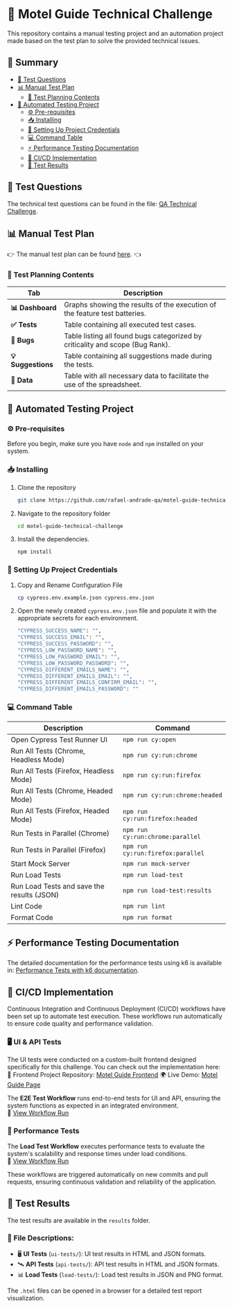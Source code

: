 # 🚀 Motel Guide Technical Challenge

This repository contains a manual testing project and an automation project made based on the test plan to solve the provided technical issues.

## 📌 Summary

- [📝 Test Questions](#test-questions)
- [📊 Manual Test Plan](#manual-test-plan)
  - [📑 Test Planning Contents](#test-planning-contents)
- [🤖 Automated Testing Project](#automated-testing-project)
  - [⚙️ Pre-requisites](#pre-requisites)
  - [📥 Installing](#installing)
  - [🔑 Setting Up Project Credentials](#setting-up-project-credentials)
  - [💻 Command Table](#command-table)
  - [⚡ Performance Testing Documentation](#performance-testing-documentation)
  - [🔄 CI/CD Implementation](#cicd-implementation)
  - [📂 Test Results](#test-results)

## 📝 Test Questions

The technical test questions can be found in the file: [QA Technical Challenge](doc/technical-challenge.pdf).

## 📊 Manual Test Plan

👉 The manual test plan can be found [here](https://docs.google.com/spreadsheets/d/1XCmQdD8B0diNgWq6ricmzq7GF35U0faGsD9-E4jakoI/edit?gid=614193154#gid=614193154). 👈

### 📑 Test Planning Contents

| **Tab**             | **Description**                                                               |
| ------------------- | ----------------------------------------------------------------------------- |
| **📊 Dashboard**   | Graphs showing the results of the execution of the feature test batteries.    |
| **✅ Tests**       | Table containing all executed test cases.                                     |
| **🐞 Bugs**        | Table listing all found bugs categorized by criticality and scope (Bug Rank). |
| **💡 Suggestions** | Table containing all suggestions made during the tests.                       |
| **📌 Data**        | Table with all necessary data to facilitate the use of the spreadsheet.       |

## 🤖 Automated Testing Project

### ⚙️ Pre-requisites

Before you begin, make sure you have `node` and `npm` installed on your system.

### 📥 Installing

1. Clone the repository

   ```bash
   git clone https://github.com/rafael-andrade-qa/motel-guide-technical-challenge.git
   ```

2. Navigate to the repository folder

   ```bash
   cd motel-guide-technical-challenge
   ```

3. Install the dependencies.

   ```bash
   npm install
   ```

### 🔑 Setting Up Project Credentials

1. Copy and Rename Configuration File

   ```bash
   cp cypress.env.example.json cypress.env.json
   ```

2. Open the newly created `cypress.env.json` file and populate it with the appropriate secrets for each environment.

   ```bash
   "CYPRESS_SUCCESS_NAME": "",
   "CYPRESS_SUCCESS_EMAIL": "",
   "CYPRESS_SUCCESS_PASSWORD": "",
   "CYPRESS_LOW_PASSWORD_NAME": "",
   "CYPRESS_LOW_PASSWORD_EMAIL": "",
   "CYPRESS_LOW_PASSWORD_PASSWORD": "",
   "CYPRESS_DIFFERENT_EMAILS_NAME": "",
   "CYPRESS_DIFFERENT_EMAILS_EMAIL": "",
   "CYPRESS_DIFFERENT_EMAILS_CONFIRM_EMAIL": "",
   "CYPRESS_DIFFERENT_EMAILS_PASSWORD": ""
   ```

### 💻 Command Table

| Description                                | Command                           |
| ------------------------------------------ | --------------------------------- |
| Open Cypress Test Runner UI                | `npm run cy:open`                 |
| Run All Tests (Chrome, Headless Mode)      | `npm run cy:run:chrome`           |
| Run All Tests (Firefox, Headless Mode)     | `npm run cy:run:firefox`          |
| Run All Tests (Chrome, Headed Mode)        | `npm run cy:run:chrome:headed`    |
| Run All Tests (Firefox, Headed Mode)       | `npm run cy:run:firefox:headed`   |
| Run Tests in Parallel (Chrome)             | `npm run cy:run:chrome:parallel`  |
| Run Tests in Parallel (Firefox)            | `npm run cy:run:firefox:parallel` |
| Start Mock Server                          | `npm run mock-server`             |
| Run Load Tests                             | `npm run load-test`               |
| Run Load Tests and save the results (JSON) | `npm run load-test:results`       |
| Lint Code                                  | `npm run lint`                    |
| Format Code                                | `npm run format`                  |

## ⚡ Performance Testing Documentation

The detailed documentation for the performance tests using k6 is available in: [Performance Tests with k6 documentation](k6/README.md).

## 🔄 CI/CD Implementation

Continuous Integration and Continuous Deployment (CI/CD) workflows have been set up to automate test execution. These workflows run automatically to ensure code quality and performance validation.

### 🖥️ UI & API Tests

The UI tests were conducted on a custom-built frontend designed specifically for this challenge. You can check out the implementation here:
🔗 Frontend Project Repository: [Motel Guide Frontend](https://github.com/rafael-andrade-qa/motel-guide-frontend)
🌍 Live Demo: [Motel Guide Page](https://rafael-andrade-qa.github.io/motel-guide-frontend/)

The **E2E Test Workflow** runs end-to-end tests for UI and API, ensuring the system functions as expected in an integrated environment.  
🔗 [View Workflow Run](https://github.com/rafael-andrade-qa/motel-guide-technical-challenge/actions/runs/13216944628)

### 🚀 Performance Tests

The **Load Test Workflow** executes performance tests to evaluate the system's scalability and response times under load conditions.  
🔗 [View Workflow Run](https://github.com/rafael-andrade-qa/motel-guide-technical-challenge/actions/runs/13217913834)

These workflows are triggered automatically on new commits and pull requests, ensuring continuous validation and reliability of the application.

## 📂 Test Results

The test results are available in the `results` folder.

### 📄 File Descriptions:

- 🖥️ **UI Tests** (`ui-tests/`): UI test results in HTML and JSON formats.
- 🛰️ **API Tests** (`api-tests/`): API test results in HTML and JSON formats.
- 📊 **Load Tests** (`load-tests/`): Load test results in JSON and PNG format.

The `.html` files can be opened in a browser for a detailed test report visualization.

